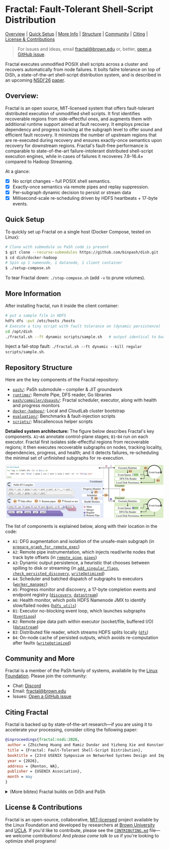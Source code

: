 # Fractal: Fault-Tolerant Shell-Script Distribution
[Overview](#overview) | [Quick Setup](#quick-setup) | [More Info](#more-information) | [Structure](#repository-structure) | [Community](#community-and-more) | [Citing](#citing-fractal) | [License & Contributions](#license-and-contributing)

> For issues and ideas, email [fractal@brown.edu](mailto:fractal@brown.edu) or, better, [open a GitHub issue](https://github.com/binpash/fractal/issues/new/choose).
>

Fractal executes unmodified POSIX shell scripts across a cluster and recovers automatically from node failures.
It bolts failre tolerance on top of DiSh, a state-of-the-art shell-script distribution system, and is described in an upcoming [NSDI'26](https://www.usenix.org/conference/nsdi26) [paper](#citing-fractal).

## Overview:

Fractal is an open source, MIT-licensed system that offers fault-tolerant distributed execution of unmodified shell scripts. 
It first identifies recoverable regions from side-effectful ones, and augments them with additional runtime support aimed at fault recovery.
It employs precise dependency and progress tracking at the subgraph level to offer sound and efficient fault recovery.
It minimizes the number of upstream regions that are re-executed during recovery and ensures exactly-once semantics upon recovery for downstream regions. 
Fractal's fault-free performance is comparable to state-of-the-art failure-intolerant distributed shell-script execution engines, while in cases of failures it recoveres 7.8–16.4× compared to Hadoop Streaming.

At a glance:
- [x] No script changes – full POSIX shell semantics.  
- [x] Exactly-once semantics via remote pipes and replay suppression.  
- [x] Per-subgraph dynamic decision to persist or stream data
- [x] Millisecond-scale re-scheduling driven by HDFS heartbeats + 17-byte events.

## Quick Setup
To quickly set up Fractal on a single host (Docker Compose, tested on Linux):

```bash
# Clone with submodule so PaSh code is present
$ git clone --recurse-submodules https://github.com/binpash/dish.git
$ cd dish/docker-hadoop
# Spin up 1 namenode, 1 datanode, 1 client container
$ ./setup-compose.sh
```

To tear Fractal down: `./stop-compose.sh` (add `-v` to prune volumes).

## More Information

After installing fractal, run it inside the client container:

```bash
# put a sample file in HDFS
hdfs dfs -put /etc/hosts /hosts
# Execute a tiny script with fault tolerance on (dynamic persistence)
cd /opt/dish
./fractal.sh --ft dynamic scripts/sample.sh   # output identical to bash
```
Inject a fail-stop fault: `./fractal.sh --ft dynamic --kill regular scripts/sample.sh`.


## Repository Structure

Here are the key components of the Fractal repository:

* [`pash/`](https://github.com/binpash/pash/tree/nsdi26-ae): PaSh submodule – compiler & JIT groundwork
* [`runtime/`](runtime/): Remote Pipe, DFS reader, Go libraries
* [`pash/compiler/dspash/`](https://github.com/binpash/pash/tree/nsdi26-ae/compiler/dspash/): Fractal scheduler, executor, along with health and progress monitors
* [`docker-hadoop/`](https://github.com/binpash/docker-hadoop/tree/nsdi26-ae): Local and CloudLab cluster bootstrap
* [`evaluation/`](evaluation/): Benchmarks & fault-injection scripts
* [`scripts/`](scripts/): Miscallencous helper scripts

**Detailed system architecture:** The figure below describes Fractal's key components. `A1`–`A6` annotate control-plane stages; `B1`-`B4` run on each executor. Fractal first isolates side-effectful regions from recoverable regions; it then executes recoverable subgraphs on nodes, tracking locality, dependencies, progress, and health; and it detects failures, re-scheduling the minimal set of unfinished subgraphs for re-execution.

![Fractal architecture](ae-data/tech-outline.png)

The list of components is explained below, along with their location in the code:
* `A1`: DFG augmentation and isolation of the unsafe-main subgraph (in [`prepare_graph_for_remote_exec`](https://github.com/binpash/pash/blob/nsdi26-ae/compiler/dspash/ir_helper.py#L396))
* `A2`: Remote pipe instrumentation, which injects read/write nodes that track byte offsets (in [`remote_pipe`](https://github.com/binpash/pash/blob/nsdi26-ae/compiler/definitions/ir/nodes/remote_pipe.py#L4), [`pipes`](./runtime/pipe/))
* `A3`: Dynamic output persistence, a heuristic that chooses between spilling to disk or streaming (in [`add_singular_flags`](https://github.com/binpash/pash/blob/nsdi26-ae/compiler/dspash/ir_helper.py#L390), [`check_persisted_discovery`](https://github.com/binpash/pash/blob/nsdi26-ae/compiler/dspash/worker_manager.py#L260), [`writeOptimized`](runtime/pipe/datastream/datastream.go#L278))
* `A4`: Scheduler and batched dispatch of subgraphs to executors ([`worker_manager`](https://github.com/binpash/pash/blob/nsdi26-ae/compiler/dspash/worker_manager.py#L150))
* `A5`: Progress monitor and discovery, a 17-byte completion events and endpoint registry ([`discovery`](runtime/pipe/discovery/), [`datastream`](runtime/pipe/datastream/datastream.go))
* `A6`: Health monitor, which polls HDFS Namenode JMX to identify slow/failed nodes ([`hdfs_utils`](https://github.com/binpash/pash/tree/nsdi26-ae/compiler/dspash/hdfs_utils.py))
* `B1`: Executor no-blocking event loop, which launches subgraphs ([`EventLoop`](https://github.com/binpash/pash/blob/nsdi26-ae/compiler/dspash/worker.py#L405))
* `B2`: Remote pipe data path within executor (socket/file, buffered I/O) ([`datastream`](runtime/pipe/datastream/datastream.go))
* `B3`: Distributed file reader, which streams HDFS splits locally ([`dfs`](runtime/dfs/))
* `B4`: On-node cache of persisted outputs, which avoids re-computation after faults ([`writeOptimized`](runtime/pipe/datastream/datastream.go#L278))

## Community and More

Fractal is a member of the PaSh family of systems, availabile by the [Linux Foundation](). Please join the community:

* Chat: [Discord](http://join.binpa.sh/) 
* Email: [fractal@brown.edu](mailto:fractal@brown.edu) 
* Issues: [Open a GitHub issue](https://github.com/binpash/fractal/issues/new/choose)

## Citing Fractal

Fractal is backed up by state-of-the-art research—if you are using it to accelerate your processing, consider citing the following paper:

```bibtex
@inproceedings{fractal:nsdi:2026,
 author = {Zhicheng Huang and Ramiz Dundar and Yizheng Xie and Konstantinos Kallas and Nikos Vasilakis},
 title = {Fractal: Fault-Tolerant Shell-Script Distribution},
 booktitle = {23rd USENIX Symposium on Networked Systems Design and Implementation (NSDI 26)},
 year = {2026},
 address = {Renton, WA},
 publisher = {USENIX Association},
 month = may
}
```

<details><summary>(More bibtex) Fractal builds on DiSh and PaSh</summary>

The DiSh paper, from NSDI'23:

```bibtex
@inproceedings{dish:nsdi:2023,
 author = {Tammam Mustafa and Konstantinos Kallas and Pratyush Das and Nikos Vasilakis},
 title = {{DiSh}: Dynamic {Shell-Script} Distribution},
 booktitle = {20th USENIX Symposium on Networked Systems Design and Implementation (NSDI 23)},
 year = {2023},
 isbn = {978-1-939133-33-5},
 address = {Boston, MA},
 pages = {341--356},
 url = {https://www.usenix.org/conference/nsdi23/presentation/mustafa},
 publisher = {USENIX Association},
 month = apr
}
```

The PaSh paper, from OSDI'22:
```bibtex
@inproceedings{pash:osdi:2022,
 author = {Konstantinos Kallas and Tammam Mustafa and Jan Bielak and Dimitris Karnikis and Thurston H.Y. Dang and Michael Greenberg and Nikos Vasilakis},
 title = {Practically Correct, {Just-in-Time} Shell Script Parallelization},
 booktitle = {16th USENIX Symposium on Operating Systems Design and Implementation (OSDI 22)},
 year = {2022},
 isbn = {978-1-939133-28-1},
 address = {Carlsbad, CA},
 pages = {769--785},
 url = {https://www.usenix.org/conference/osdi22/presentation/kallas},
 publisher = {USENIX Association},
 month = jul
}
```

</details>


## License & Contributions

Fractal is an open-source, collaborative, [MIT-licensed](https://github.com/binpash/fractal/blob/main/LICENSE) project available by the Linux Foundation and developed by researchers at [Brown University](https://cs.brown.edu/) and [UCLA](https://www.cs.ucla.edu/). If you'd like to contribute, please see the [`CONTRIBUTING.md`](./CONTRIBUTING.md) file—we welcome contributions! And _please come talk to us_ if you're looking to optimize shell programs!
